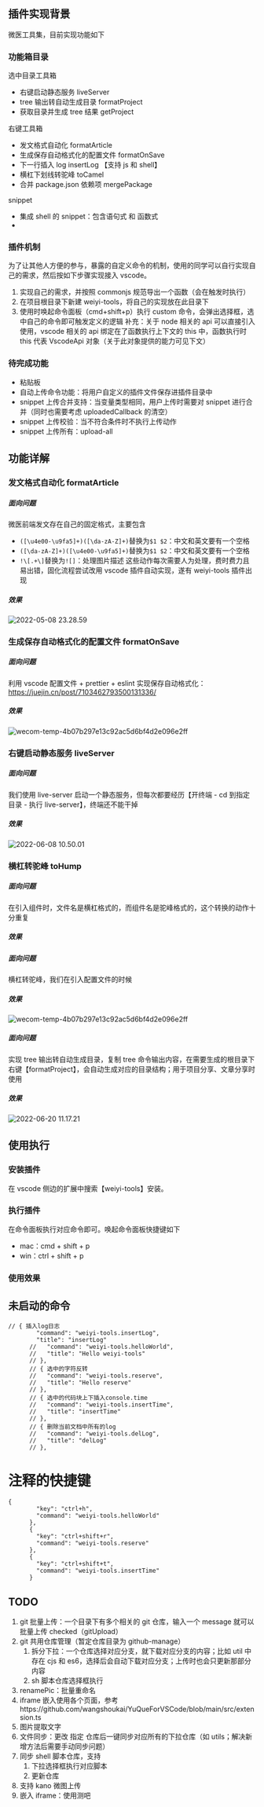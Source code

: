 ## 插件实现背景

微医工具集，目前实现功能如下

### 功能箱目录

选中目录工具箱

- 右键启动静态服务 liveServer
- tree 输出转自动生成目录 formatProject
- 获取目录并生成 tree 结果 getProject

右键工具箱

- 发文格式自动化 formatArticle
- 生成保存自动格式化的配置文件 formatOnSave
- 下一行插入 log insertLog 【支持 js 和 shell】
- 横杠下划线转驼峰 toCamel
- 合并 package.json 依赖项 mergePackage

snippet

- 集成 shell 的 snippet：包含语句式 和 函数式
-

### 插件机制

为了让其他人方便的参与，暴露的自定义命令的机制，使用的同学可以自行实现自己的需求，然后按如下步骤实现接入 vscode。

1. 实现自己的需求，并按照 commonjs 规范导出一个函数（会在触发时执行）
2. 在项目根目录下新建 weiyi-tools，将自己的实现放在此目录下
3. 使用时唤起命令面板（cmd+shift+p）执行 custom 命令，会弹出选择框，选中自己的命令即可触发定义的逻辑
   补充：关于 node 相关的 api 可以直接引入使用，vscode 相关的 api 绑定在了函数执行上下文的 this 中，函数执行时 this 代表 VscodeApi 对象（关于此对象提供的能力可见下文）

### 待完成功能

- 粘贴板
- 自动上传命令功能：将用户自定义的插件文件保存进插件目录中
- snippet 上传合并支持：当变量类型相同，用户上传时需要对 snippet 进行合并（同时也需要考虑 uploadedCallback 的清空）
- snippet 上传校验：当不符合条件时不执行上传动作
- snippet 上传所有：upload-all

## 功能详解

### 发文格式自动化 formatArticle

##### 面向问题

微医前端发文存在自己的固定格式，主要包含

- `([\u4e00-\u9fa5]+)([\da-zA-Z]+)`替换为`$1 $2`：中文和英文要有一个空格
- `([\da-zA-Z]+)([\u4e00-\u9fa5]+)`替换为`$1 $2`：中文和英文要有一个空格
- `!\[.+\]`替换为`![]`：处理图片描述
  这些动作每次需要人为处理，费时费力且易出错，固化流程尝试改用 vscode 插件自动实现，遂有 weiyi-tools 插件出现

##### 效果

![2022-05-08 23.28.59](https://tva1.sinaimg.cn/large/e6c9d24ely1h21uyzwezeg21940u078r.gif)

### 生成保存自动格式化的配置文件 formatOnSave

##### 面向问题

利用 vscode 配置文件 + prettier + eslint 实现保存自动格式化：https://juejin.cn/post/7103462793500131336/

##### 效果

![wecom-temp-4b07b297e13c92ac5d6bf4d2e096e2ff](https://tva1.sinaimg.cn/large/e6c9d24ely1h30n3norlcj20se09p3yy.jpg)

### 右键启动静态服务 liveServer

##### 面向问题

我们使用 live-server 启动一个静态服务，但每次都要经历【开终端 - cd 到指定目录 - 执行 live-server】，终端还不能干掉

##### 效果

![2022-06-08 10.50.01](https://tva1.sinaimg.cn/large/e6c9d24ely1h30n9fbu3zg21et0lftlj.gif)

### 横杠转驼峰 toHump

##### 面向问题

在引入组件时，文件名是横杠格式的，而组件名是驼峰格式的，这个转换的动作十分重复

##### 效果

##### 面向问题

横杠转驼峰，我们在引入配置文件的时候

##### 效果

![wecom-temp-4b07b297e13c92ac5d6bf4d2e096e2ff](https://tva1.sinaimg.cn/large/e6c9d24ely1h30n3norlcj20se09p3yy.jpg)

##### 面向问题

实现 tree 输出转自动生成目录，复制 tree 命令输出内容，在需要生成的根目录下右键【formatProject】，会自动生成对应的目录结构；用于项目分享、文章分享时使用

##### 效果

![2022-06-20 11.17.21](https://tva1.sinaimg.cn/large/e6c9d24ely1h3ejhn9cfmg21bg0ligqi.gif)

## 使用执行

### 安装插件

在 vscode 侧边的扩展中搜索【weiyi-tools】安装。

### 执行插件

在命令面板执行对应命令即可。唤起命令面板快捷键如下

- mac：cmd + shift + p
- win：ctrl + shift + p

### 使用效果

## 未启动的命令

```
// { 插入log日志
        "command": "weiyi-tools.insertLog",
        "title": "insertLog"
      //   "command": "weiyi-tools.helloWorld",
      //   "title": "Hello weiyi-tools"
      // },
      // { 选中的字符反转
      //   "command": "weiyi-tools.reserve",
      //   "title": "Hello reserve"
      // },
      // { 选中的代码块上下插入console.time
      //   "command": "weiyi-tools.insertTime",
      //   "title": "insertTime"
      // },
      // { 删除当前文档中所有的log
      //   "command": "weiyi-tools.delLog",
      //   "title": "delLog"
      // },
```

# 注释的快捷键

```
{
        "key": "ctrl+h",
        "command": "weiyi-tools.helloWorld"
      },
      {
        "key": "ctrl+shift+r",
        "command": "weiyi-tools.reserve"
      },
      {
        "key": "ctrl+shift+t",
        "command": "weiyi-tools.insertTime"
      }
```

## TODO

1. git 批量上传：一个目录下有多个相关的 git 仓库，输入一个 message 就可以批量上传 checked（gitUpload）
2. git 共用仓库管理（暂定仓库目录为 github-manage）
   1. 拆分下拉：一个仓库选择对应分支，就下载对应分支的内容；比如 util 中存在 cjs 和 es6，选择后会自动下载对应分支；上传时也会只更新那部分内容
   2. sh 脚本仓库选择框执行
3. renamePic：批量重命名
4. iframe 嵌入使用各个页面，参考https://github.com/wangshoukai/YuQueForVSCode/blob/main/src/extension.ts
5. 图片提取文字
6. 文件同步：更改 指定 仓库后一键同步对应所有的下拉仓库（如 utils；解决新增方法后需要手动同步问题）
7. 同步 shell 脚本仓库，支持
   1. 下拉选择框执行对应脚本
   2. 更新仓库
8. 支持 kano 微图上传
9. 嵌入 iframe：使用测吧
